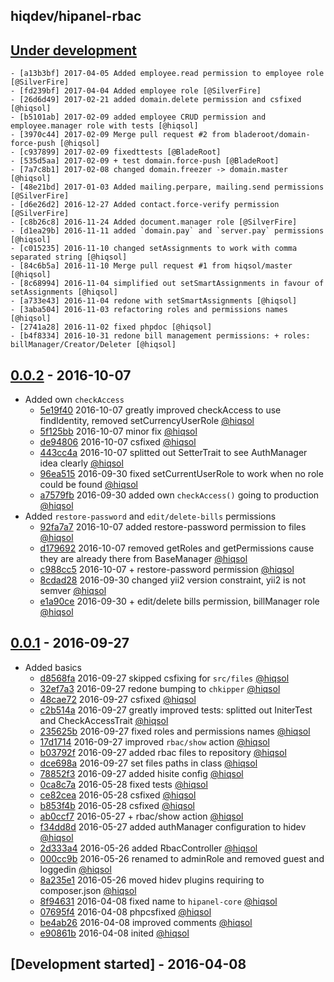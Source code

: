 hiqdev/hipanel-rbac
-------------------

## [Under development]

    - [a13b3bf] 2017-04-05 Added employee.read permission to employee role [@SilverFire]
    - [fd239bf] 2017-04-04 Added employee role [@SilverFire]
    - [26d6d49] 2017-02-21 added domain.delete permission and csfixed [@hiqsol]
    - [b5101ab] 2017-02-09 added employee CRUD permission and employee.manager role with tests [@hiqsol]
    - [3970c44] 2017-02-09 Merge pull request #2 from bladeroot/domain-force-push [@hiqsol]
    - [c937899] 2017-02-09 fixedttests [@BladeRoot]
    - [535d5aa] 2017-02-09 + test domain.force-push [@BladeRoot]
    - [7a7c8b1] 2017-02-08 changed domain.freezer -> domain.master [@hiqsol]
    - [48e21bd] 2017-01-03 Added mailing.perpare, mailing.send permissions [@SilverFire]
    - [d6e26d2] 2016-12-27 Added contact.force-verify permission [@SilverFire]
    - [c8b26c8] 2016-11-24 Added document.manager role [@SilverFire]
    - [d1ea29b] 2016-11-11 added `domain.pay` and `server.pay` permissions [@hiqsol]
    - [c015235] 2016-11-10 changed setAssignments to work with comma separated string [@hiqsol]
    - [84c6b5a] 2016-11-10 Merge pull request #1 from hiqsol/master [@hiqsol]
    - [8c68994] 2016-11-04 simplified out setSmartAssignments in favour of setAssignments [@hiqsol]
    - [a733e43] 2016-11-04 redone with setSmartAssignments [@hiqsol]
    - [3aba504] 2016-11-03 refactoring roles and permissions names [@hiqsol]
    - [2741a28] 2016-11-02 fixed phpdoc [@hiqsol]
    - [b4f8334] 2016-10-31 redone bill management permissions: + roles: billManager/Creator/Deleter [@hiqsol]

## [0.0.2] - 2016-10-07

- Added own `checkAccess`
    - [5e19f40] 2016-10-07 greatly improved checkAccess to use findIdentity, removed setCurrencyUserRole [@hiqsol]
    - [5f125bb] 2016-10-07 minor fix [@hiqsol]
    - [de94806] 2016-10-07 csfixed [@hiqsol]
    - [443cc4a] 2016-10-07 splitted out SetterTrait to see AuthManager idea clearly [@hiqsol]
    - [96ea515] 2016-09-30 fixed setCurrentUserRole to work when no role could be found [@hiqsol]
    - [a7579fb] 2016-09-30 added own `checkAccess()` going to production [@hiqsol]
- Added `restore-password` and `edit/delete-bills` permissions
    - [92fa7a7] 2016-10-07 added restore-password permission to files [@hiqsol]
    - [d179692] 2016-10-07 removed getRoles and getPermissions cause they are already there from BaseManager [@hiqsol]
    - [c988cc5] 2016-10-07 + restore-password permission [@hiqsol]
    - [8cdad28] 2016-09-30 changed yii2 version constraint, yii2 is not semver [@hiqsol]
    - [e1a90ce] 2016-09-30 + edit/delete bills permission, billManager role [@hiqsol]

## [0.0.1] - 2016-09-27

- Added basics
    - [d8568fa] 2016-09-27 skipped csfixing for `src/files` [@hiqsol]
    - [32ef7a3] 2016-09-27 redone bumping to `chkipper` [@hiqsol]
    - [48cae72] 2016-09-27 csfixed [@hiqsol]
    - [c2b514a] 2016-09-27 greatly improved tests: splitted out IniterTest and CheckAccessTrait [@hiqsol]
    - [235625b] 2016-09-27 fixed roles and permissions names [@hiqsol]
    - [17d1714] 2016-09-27 improved `rbac/show` action [@hiqsol]
    - [b03792f] 2016-09-27 added rbac files to repository [@hiqsol]
    - [dce698a] 2016-09-27 set files paths in class [@hiqsol]
    - [78852f3] 2016-09-27 added hisite config [@hiqsol]
    - [0ca8c7a] 2016-05-28 fixed tests [@hiqsol]
    - [ce82cea] 2016-05-28 csfixed [@hiqsol]
    - [b853f4b] 2016-05-28 csfixed [@hiqsol]
    - [ab0ccf7] 2016-05-27 + rbac/show action [@hiqsol]
    - [f34dd8d] 2016-05-27 added authManager configuration to hidev [@hiqsol]
    - [2d333a4] 2016-05-26 added RbacController [@hiqsol]
    - [000cc9b] 2016-05-26 renamed to adminRole and removed guest and loggedin [@hiqsol]
    - [8a235e1] 2016-05-26 moved hidev plugins requiring to composer.json [@hiqsol]
    - [8f94631] 2016-04-08 fixed name to `hipanel-core` [@hiqsol]
    - [07695f4] 2016-04-08 phpcsfixed [@hiqsol]
    - [be4ab26] 2016-04-08 improved comments [@hiqsol]
    - [e90861b] 2016-04-08 inited [@hiqsol]

## [Development started] - 2016-04-08

[@hiqsol]: https://github.com/hiqsol
[sol@hiqdev.com]: https://github.com/hiqsol
[@SilverFire]: https://github.com/SilverFire
[d.naumenko.a@gmail.com]: https://github.com/SilverFire
[@tafid]: https://github.com/tafid
[andreyklochok@gmail.com]: https://github.com/tafid
[@BladeRoot]: https://github.com/BladeRoot
[bladeroot@gmail.com]: https://github.com/BladeRoot
[48cae72]: https://github.com/hiqdev/hipanel-rbac/commit/48cae72
[c2b514a]: https://github.com/hiqdev/hipanel-rbac/commit/c2b514a
[235625b]: https://github.com/hiqdev/hipanel-rbac/commit/235625b
[17d1714]: https://github.com/hiqdev/hipanel-rbac/commit/17d1714
[b03792f]: https://github.com/hiqdev/hipanel-rbac/commit/b03792f
[dce698a]: https://github.com/hiqdev/hipanel-rbac/commit/dce698a
[78852f3]: https://github.com/hiqdev/hipanel-rbac/commit/78852f3
[0ca8c7a]: https://github.com/hiqdev/hipanel-rbac/commit/0ca8c7a
[ce82cea]: https://github.com/hiqdev/hipanel-rbac/commit/ce82cea
[b853f4b]: https://github.com/hiqdev/hipanel-rbac/commit/b853f4b
[ab0ccf7]: https://github.com/hiqdev/hipanel-rbac/commit/ab0ccf7
[f34dd8d]: https://github.com/hiqdev/hipanel-rbac/commit/f34dd8d
[2d333a4]: https://github.com/hiqdev/hipanel-rbac/commit/2d333a4
[000cc9b]: https://github.com/hiqdev/hipanel-rbac/commit/000cc9b
[8a235e1]: https://github.com/hiqdev/hipanel-rbac/commit/8a235e1
[8f94631]: https://github.com/hiqdev/hipanel-rbac/commit/8f94631
[07695f4]: https://github.com/hiqdev/hipanel-rbac/commit/07695f4
[be4ab26]: https://github.com/hiqdev/hipanel-rbac/commit/be4ab26
[e90861b]: https://github.com/hiqdev/hipanel-rbac/commit/e90861b
[d8568fa]: https://github.com/hiqdev/hipanel-rbac/commit/d8568fa
[32ef7a3]: https://github.com/hiqdev/hipanel-rbac/commit/32ef7a3
[5e19f40]: https://github.com/hiqdev/hipanel-rbac/commit/5e19f40
[5f125bb]: https://github.com/hiqdev/hipanel-rbac/commit/5f125bb
[de94806]: https://github.com/hiqdev/hipanel-rbac/commit/de94806
[443cc4a]: https://github.com/hiqdev/hipanel-rbac/commit/443cc4a
[92fa7a7]: https://github.com/hiqdev/hipanel-rbac/commit/92fa7a7
[d179692]: https://github.com/hiqdev/hipanel-rbac/commit/d179692
[c988cc5]: https://github.com/hiqdev/hipanel-rbac/commit/c988cc5
[8cdad28]: https://github.com/hiqdev/hipanel-rbac/commit/8cdad28
[96ea515]: https://github.com/hiqdev/hipanel-rbac/commit/96ea515
[a7579fb]: https://github.com/hiqdev/hipanel-rbac/commit/a7579fb
[e1a90ce]: https://github.com/hiqdev/hipanel-rbac/commit/e1a90ce
[a13b3bf]: https://github.com/hiqdev/hipanel-rbac/commit/a13b3bf
[fd239bf]: https://github.com/hiqdev/hipanel-rbac/commit/fd239bf
[26d6d49]: https://github.com/hiqdev/hipanel-rbac/commit/26d6d49
[b5101ab]: https://github.com/hiqdev/hipanel-rbac/commit/b5101ab
[3970c44]: https://github.com/hiqdev/hipanel-rbac/commit/3970c44
[c937899]: https://github.com/hiqdev/hipanel-rbac/commit/c937899
[535d5aa]: https://github.com/hiqdev/hipanel-rbac/commit/535d5aa
[7a7c8b1]: https://github.com/hiqdev/hipanel-rbac/commit/7a7c8b1
[48e21bd]: https://github.com/hiqdev/hipanel-rbac/commit/48e21bd
[d6e26d2]: https://github.com/hiqdev/hipanel-rbac/commit/d6e26d2
[c8b26c8]: https://github.com/hiqdev/hipanel-rbac/commit/c8b26c8
[d1ea29b]: https://github.com/hiqdev/hipanel-rbac/commit/d1ea29b
[c015235]: https://github.com/hiqdev/hipanel-rbac/commit/c015235
[84c6b5a]: https://github.com/hiqdev/hipanel-rbac/commit/84c6b5a
[8c68994]: https://github.com/hiqdev/hipanel-rbac/commit/8c68994
[a733e43]: https://github.com/hiqdev/hipanel-rbac/commit/a733e43
[3aba504]: https://github.com/hiqdev/hipanel-rbac/commit/3aba504
[2741a28]: https://github.com/hiqdev/hipanel-rbac/commit/2741a28
[b4f8334]: https://github.com/hiqdev/hipanel-rbac/commit/b4f8334
[Under development]: https://github.com/hiqdev/hipanel-rbac/compare/0.0.2...HEAD
[0.0.2]: https://github.com/hiqdev/hipanel-rbac/compare/0.0.1...0.0.2
[0.0.1]: https://github.com/hiqdev/hipanel-rbac/releases/tag/0.0.1
